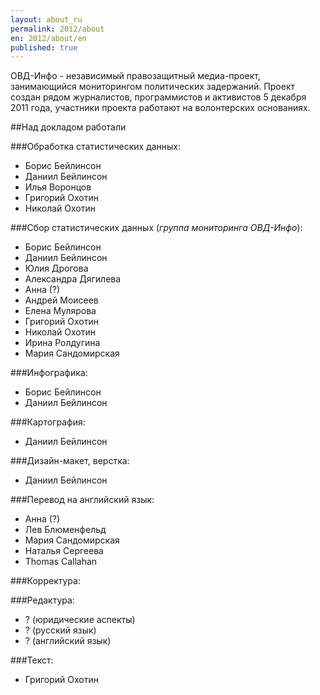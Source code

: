 ```yaml
---
layout: about_ru
permalink: 2012/about
en: 2012/about/en
published: true
---
```


ОВД-Инфо - независимый правозащитный медиа-проект, занимающийся мониторингом политических задержаний. Проект создан рядом журналистов, программистов и активистов 5 декабря 2011 года, участники проекта работают на волонтерских основаниях.  

##Над докладом работали

###Обработка статистических данных: 
* Борис Бейлинсон
* Даниил Бейлинсон
* Илья Воронцов
* Григорий Охотин
* Николай Охотин

###Сбор статистических данных (*группа мониторинга ОВД-Инфо*): 
* Борис Бейлинсон
* Даниил Бейлинсон
* Юлия Дрогова
* Александра Дягилева
* Анна (?)
* Андрей Моисеев
* Елена Мулярова
* Григорий Охотин
* Николай Охотин
* Ирина Ролдугина
* Мария Сандомирская

###Инфографика:
* Борис Бейлинсон
* Даниил Бейлинсон

###Картография: 
* Даниил Бейлинсон

###Дизайн-макет, верстка: 
* Даниил Бейлинсон 

###Перевод на английский язык: 
* Анна (?)
* Лев Блюменфельд
* Мария Сандомирская
* Наталья Сергеева
* Thomas Callahan

###Корректура: 

###Редактура: 
* ? (юридические аспекты)
* ? (русский язык)
* ? (английский язык) 

###Текст: 
* Григорий Охотин